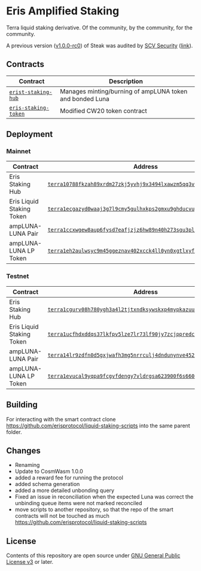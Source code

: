 # Eris Amplified Staking

Terra liquid staking derivative. Of the community, by the community, for the community.

A previous version ([v1.0.0-rc0](https://github.com/st4k3h0us3/steak-contracts/releases/tag/v1.0.0-rc0)) of Steak was audited by [SCV Security](https://twitter.com/TerraSCV) ([link](https://github.com/SCV-Security/PublicReports/blob/main/CW/St4k3h0us3/St4k3h0us3%20-%20Steak%20Contracts%20Audit%20Review%20-%20%20v1.0.pdf)).

## Contracts

| Contract                                  | Description                                              |
| ----------------------------------------- | -------------------------------------------------------- |
| [`erist-staking-hub`](./contracts/hub)    | Manages minting/burning of ampLUNA token and bonded Luna |
| [`eris-staking-token`](./contracts/token) | Modified CW20 token contract                             |

## Deployment

### Mainnet

| Contract                  | Address                                                                                                                                                                           |
| ------------------------- | --------------------------------------------------------------------------------------------------------------------------------------------------------------------------------- |
| Eris Staking Hub          | [`terra10788fkzah89xrdm27zkj5yvhj9x3494lxawzm5qq3vvxcqz2yzaqyd3enk`](https://finder.terra.money/mainnet/address/terra10788fkzah89xrdm27zkj5yvhj9x3494lxawzm5qq3vvxcqz2yzaqyd3enk) |
| Eris Liquid Staking Token | [`terra1ecgazyd0waaj3g7l9cmy5gulhxkps2gmxu9ghducvuypjq68mq2s5lvsct`](https://finder.terra.money/mainnet/address/terra1ecgazyd0waaj3g7l9cmy5gulhxkps2gmxu9ghducvuypjq68mq2s5lvsct) |
| ampLUNA-LUNA Pair         | [`terra1ccxwgew8aup6fysd7eafjzjz6hw89n40h273sgu3pl4lxrajnk5st2hvfh`](https://finder.terra.money/mainnet/address/terra1ccxwgew8aup6fysd7eafjzjz6hw89n40h273sgu3pl4lxrajnk5st2hvfh) |
| ampLUNA-LUNA LP Token     | [`terra1eh2aulwsyc9m45ggeznav402xcck4ll0yn0xgtlxyf4zkwch7juqsxvfzr`](https://finder.terra.money/mainnet/address/terra1eh2aulwsyc9m45ggeznav402xcck4ll0yn0xgtlxyf4zkwch7juqsxvfzr) |

### Testnet

| Contract                  | Address                                                                                                                                                                           |
| ------------------------- | --------------------------------------------------------------------------------------------------------------------------------------------------------------------------------- |
| Eris Staking Hub          | [`terra1cgurv08h780ygh3a4l2tjtxndksywskxp4mypkazuuazqas5m8kqleeupz`](https://finder.terra.money/testnet/address/terra1cgurv08h780ygh3a4l2tjtxndksywskxp4mypkazuuazqas5m8kqleeupz) |
| Eris Liquid Staking Token | [`terra1ucfhdxddqs37lkfpv5lze7lr73lf90jy7zcjppredcxc3v2pgakqppaflr`](https://finder.terra.money/testnet/address/terra1ucfhdxddqs37lkfpv5lze7lr73lf90jy7zcjppredcxc3v2pgakqppaflr) |
| ampLUNA-LUNA Pair         | [`terra14lr9zdfn0d5gxjwafh3mg5nrrculj4dndunynve452zws2lzyd3smx46ta`](https://finder.terra.money/testnet/address/terra14lr9zdfn0d5gxjwafh3mg5nrrculj4dndunynve452zws2lzyd3smx46ta) |
| ampLUNA-LUNA LP Token     | [`terra1evucal9yqpa9fcgvfdengy7vldrgsa623900f6s6605dwnf4qpnqke06cc`](https://finder.terra.money/testnet/address/terra1evucal9yqpa9fcgvfdengy7vldrgsa623900f6s6605dwnf4qpnqke06cc) |

## Building

For interacting with the smart contract clone <https://github.com/erisprotocol/liquid-staking-scripts> into the same parent folder.

## Changes

- Renaming
- Update to CosmWasm 1.0.0
- added a reward fee for running the protocol
- added schema generation
- added a more detailed unbonding query
- Fixed an issue in reconciliation when the expected Luna was correct the unbinding queue items were not marked reconciled
- move scripts to another repository, so that the repo of the smart contracts will not be touched as much <https://github.com/erisprotocol/liquid-staking-scripts>

## License

Contents of this repository are open source under [GNU General Public License v3](./LICENSE) or later.
